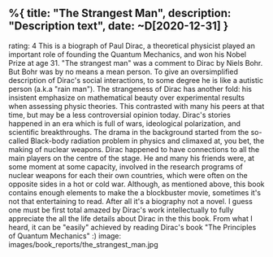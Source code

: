 %{
  title: "The Strangest Man",
  description: "Description text",
  date: ~D[2020-12-31]
}
---
rating: 4
This is a biograph of Paul Dirac, a theoretical physicist played an important role of founding the Quantum Mechanics, and won his Nobel Prize at age 31.
"The strangest man" was a comment to Dirac by Niels Bohr. But Bohr was by no means a mean person. To give an oversimplified description of Dirac's social interactions, to some degree he is like a autistic person (a.k.a "rain man").
The strangeness of Dirac has another fold: his insistent emphasize on mathematical beauty over experimental results when assessing physic theories. This contrasted with many his peers at that time, but may be a less controversial opinion today.
Dirac's stories happened in an era which is full of wars, ideological polarization, and scientific breakthroughs.
The drama in the background started from the so-called Black-body radiation problem in physics and climaxed at, you bet, the making of nuclear weapons.
Dirac happened to have connections to all the main players on the centre of the stage. He and many his friends were, at some moment at some capacity, involved in the research programs of nuclear weapons for each their own countries, which were often on the opposite sides in a hot or cold war.
Although, as mentioned above, this book contains enough elements to make the a blockbuster movie, sometimes it's not that entertaining to read. After all it's a biography not a novel. I guess one must be first total amazed by Dirac's work intellectually to fully appreciate the all the life details about Dirac in the this book. From what I heard, it can be "easily" achieved by reading Dirac's book "The Principles of Quantum Mechanics" :)
image: images/book_reports/the_strangest_man.jpg
